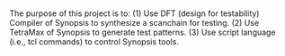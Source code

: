 # 
The purpose of this project is to:
(1) Use DFT (design for testability) Compiler of Synopsis to synthesize a scanchain for testing.
(2) Use TetraMax of Synopsis to generate test patterns.
(3) Use script language (i.e., tcl commands) to control Synopsis tools.
